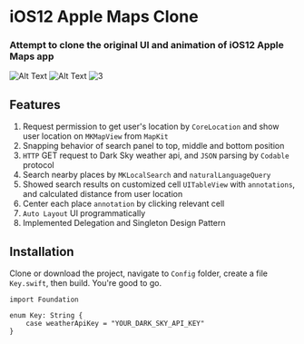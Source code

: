 # iOS12 Apple Maps Clone

### Attempt to clone the original UI and animation of iOS12 Apple Maps app
![Alt Text](https://media.giphy.com/media/5n9q1iy4mE0JEMoxkN/giphy.gif) 
![Alt Text](https://media.giphy.com/media/5wFUxlmrZnd1D2SR5G/giphy.gif)
![3](https://user-images.githubusercontent.com/35972055/53013491-eefb9980-3413-11e9-9f78-0f0c1a40bdff.gif)
## Features
1. Request permission to get user's location by `CoreLocation` and show user location on `MKMapView` from `MapKit`
1. Snapping behavior of search panel to top, middle and bottom position
1. `HTTP` GET request to Dark Sky weather api, and `JSON` parsing by `Codable` protocol
1. Search nearby places by `MKLocalSearch` and `naturalLanguageQuery`
1. Showed search results on customized cell `UITableView` with `annotations`, and calculated distance from user location
1. Center each place `annotation` by clicking relevant cell
1. `Auto Layout` UI programmatically
1. Implemented Delegation and Singleton Design Pattern

## Installation
Clone or download the project, navigate to `Config` folder, create a file `Key.swift`, then build. You're good to go.
```
import Foundation

enum Key: String {
    case weatherApiKey = "YOUR_DARK_SKY_API_KEY"
}
```
